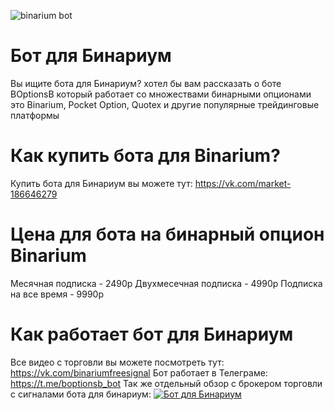 ![binarium bot](https://github.com/user-attachments/assets/54afd5b8-4cb6-4778-be7c-de43b1b184f8)

# Бот для Бинариум
Вы ищите бота для Бинариум? хотел бы вам рассказать о боте BOptionsB который работает со множествами бинарными опционами
это Binarium, Pocket Option, Quotex и другие популярные трейдинговые платформы
# Как купить бота для Binarium?
Купить бота для Бинариум вы можете тут: https://vk.com/market-186646279
# Цена для бота на бинарный опцион Binarium
Месячная подписка - 2490р
Двухмесечная подписка - 4990р
Подписка на все время - 9990р
# Как работает бот для Бинариум
Все видео с торговли вы можете посмотреть тут: https://vk.com/binariumfreesignal
Бот работает в Телеграме: https://t.me/boptionsb_bot
Так же отдельный обзор с брокером торговли с сигналами бота для бинариум:
[![Бот для Бинариум](https://img.youtube.com/vi/y_PC4nSXfyA/0.jpg)](https://www.youtube.com/watch?v=y_PC4nSXfyA)
